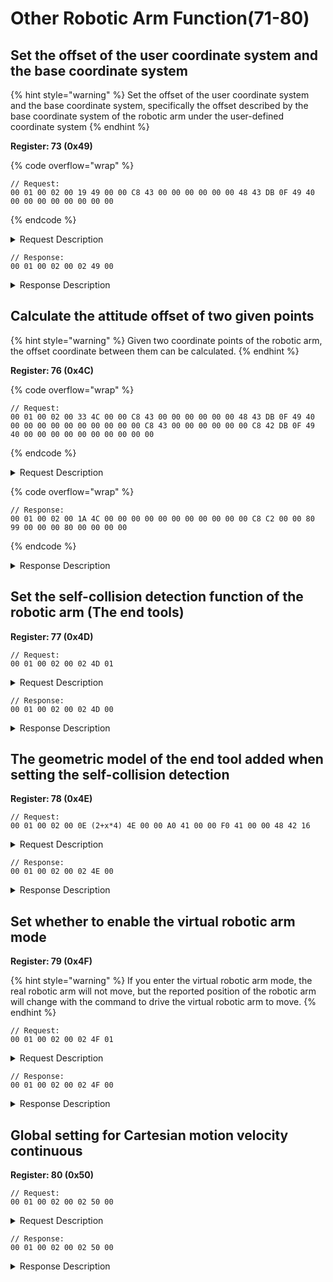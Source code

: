 # Other Robotic Arm Function(71-80)

## Set the offset of the user coordinate system and the base coordinate system

{% hint style="warning" %}
Set the offset of the user coordinate system and the base coordinate system, specifically the offset described by the base coordinate system of the robotic arm under the user-defined coordinate system
{% endhint %}

**Register: 73 (0x49)**

{% code overflow="wrap" %}
```
// Request:
00 01 00 02 00 19 49 00 00 C8 43 00 00 00 00 00 00 48 43 DB 0F 49 40 00 00 00 00 00 00 00 00    
```
{% endcode %}

<details>

<summary>Request Description</summary>

```
//00 01    U16, Transaction ID
//00 02    U16, Protocol Identifier
//00 19    U16, Length 
//49       U8, Register
//00 00 C8 43	FP32, Cartesian offset X=400mm
//00 00 00 00	FP32, Cartesian offset Y=0
//00 00 48 43	FP32, Cartesian offset Z=200mm
//DB 0F 49 40	FP32, Cartesian offset Roll=πrad
//00 00 00 00	FP32, Cartesian offset Pitch=0
//00 00 00 00	FP32, Cartesian offset Yaw=0
```

</details>

```
// Response:
00 01 00 02 00 02 49 00
```

<details>

<summary>Response Description</summary>

```
//00 01    U16, Transaction ID
//00 02    U16, Protocol Identifier
//00 02    U16, Length 
//49       U8, Register
//00       U8, State
```

</details>

## Calculate the attitude offset of two given points

{% hint style="warning" %}
Given two coordinate points of the robotic arm, the offset coordinate between them can be calculated.
{% endhint %}

**Register: 76 (0x4C)**

{% code overflow="wrap" %}
```
// Request:
00 01 00 02 00 33 4C 00 00 C8 43 00 00 00 00 00 00 48 43 DB 0F 49 40 00 00 00 00 00 00 00 00 00 00 C8 43 00 00 00 00 00 00 C8 42 DB 0F 49 40 00 00 00 00 00 00 00 00 00 00   
```
{% endcode %}

<details>

<summary>Request Description</summary>

```
//00 01    U16, Transaction ID
//00 02    U16, Protocol Identifier
//00 33    U16, Length 
//4C       U8, Register
//00 00 C8 43	FP32, X=400
//00 00 00 00	FP32, Y=0
//00 00 48 43	FP32, Z=200
//DB 0F 49 40	FP32, Roll=π
//00 00 00 00	FP32, Pitch=0
//00 00 00 00	FP32, Yaw=0
//00 00 C8 43	FP32, X=400
//00 00 00 00	FP32, Y=0
//00 00 C8 42	FP32, Z=100
//DB 0F 49 40	FP32, Roll=π
//00 00 00 00	FP32, Pitch=0
//00 00 00 00	FP32, Yaw=0
//00	FP32, 
Representation of input pose:
0 : RPY（Roll,Pitch,Yaw）
1 : axial angle（Rx,Ry,Rz）

//00	FP32, 
Representation of output pose:
0 : RPY（Roll,Pitch,Yaw）
1 : axial angle（Rx,Ry,Rz）
```

</details>

{% code overflow="wrap" %}
```
// Response:
00 01 00 02 00 1A 4C 00 00 00 00 00 00 00 00 00 00 00 C8 C2 00 00 80 99 00 00 00 80 00 00 00 00
```
{% endcode %}

<details>

<summary>Response Description</summary>

```
//00 01    U16, Transaction ID
//00 02    U16, Protocol Identifier
//00 1A    U16, Length 
//4C       U8, Register
//00       U8, State
//00 00 00 00	FP32, Cartesian offset X=0
//00 00 00 00	FP32, Cartesian offset Y=0
//00 00 C8 C2	FP32, Cartesian offset Z=-100mm
//00 00 80 99	FP32, Cartesian offset Roll=-0
//00 00 00 80	FP32, Cartesian offset Pitch=-0
//00 00 00 00	FP32, Cartesian offset Yaw=0
```

</details>

## Set the self-collision detection function of the robotic arm (The end tools)

**Register: 77 (0x4D)**

```
// Request:
00 01 00 02 00 02 4D 01  
```

<details>

<summary>Request Description</summary>

```
//00 01    U16, Transaction ID
//00 02    U16, Protocol Identifier
//00 02    U16, Length 
//4D       U8, Register
//01       U8, 
0: turn off self-collision detection
1: turn on self-collision detection
```

</details>

```
// Response:
00 01 00 02 00 02 4D 00
```

<details>

<summary>Response Description</summary>

```
//00 01    U16, Transaction ID
//00 02    U16, Protocol Identifier
//00 02    U16, Length 
//4D       U8, Register
//00       U8, State
```

</details>

## The geometric model of the end tool added when setting the self-collision detection

**Register: 78 (0x4E)**

```
// Request:
00 01 00 02 00 0E (2+x*4) 4E 00 00 A0 41 00 00 F0 41 00 00 48 42 16 
```

<details>

<summary>Request Description</summary>

<pre data-overflow="wrap"><code>//00 01    U16, Transaction ID
//00 02    U16, Protocol Identifier
//00 0E    U16, Length((2+x*4)) 
//4E       U8, Register
<strong>//00 00 A0 41    
</strong>//00 00 F0 41
//00 00 48 42    3*FP32,
Parameter 1 (The end tool is a cuboid)
x=20,y=30,z=50
Additional definition parameter area: x maximum is 6, the actual length depends on the number of parameters required by the tool type definition. 
If there is no parameter, there is no data here.

End tool type:
1) Custom detection model (additional parameters are required):
*Cylinder:
Additional definition parameters are: 
radius (mm), height (mm)
*Cuboid:
Additional definition parameters are: 
length[x(mm)] ,width[y(mm)], height[z(mm)] consistent with the direction of the default TCP coordinate system.

2) Supported detection models (no need to define additional parameters):
No end tool, xArm gripper, xArm vacuum gripper, xArm BIO gripper, Robotiq 2F-85 gripper, Robotiq 2F-140 gripper.

//16    U8, 
Parameter 2 
(end tool type number = 22)
End tool type number:
1)Custom detection models (additional parameters are required):
Cylinder: 21
Cuboid: 22
2) Supported detection models (no need to define additional parameters):
No end tools: 0
xArm gripper: 1
xArm vacuum gripper: 2
xArm BIO gripper: 3
Robotiq 2F-85 gripper: 4
Robotiq 2F-140 gripper: 5
</code></pre>

</details>

```
// Response:
00 01 00 02 00 02 4E 00
```

<details>

<summary>Response Description</summary>

```
//00 01    U16, Transaction ID
//00 02    U16, Protocol Identifier
//00 02    U16, Length 
//4E       U8, Register
//00       U8, State
```

</details>

## Set whether to enable the virtual robotic arm mode

**Register: 79 (0x4F)**

{% hint style="warning" %}
If you enter the virtual robotic arm mode, the real robotic arm will not move, but the reported position of the robotic arm will change with the command to drive the virtual robotic arm to move.
{% endhint %}

```
// Request:
00 01 00 02 00 02 4F 01
```

<details>

<summary>Request Description</summary>

```
//00 01    U16, Transaction ID
//00 02    U16, Protocol Identifier
//00 02    U16, Length 
//4F       U8, Register
//01       U8,
0: the real robotic arm mode
1: the virtual robotic arm mode
```

</details>

```
// Response:
00 01 00 02 00 02 4F 00
```

<details>

<summary>Response Description</summary>

```
//00 01    U16, Transaction ID
//00 02    U16, Protocol Identifier
//00 02    U16, Length 
//4F       U8, Register
//00       U8, State
```

</details>

## Global setting for Cartesian motion velocity continuous

**Register: 80 (0x50)**

```
// Request:
00 01 00 02 00 02 50 00  
```

<details>

<summary>Request Description</summary>

```
//00 01    U16, Transaction ID
//00 02    U16, Protocol Identifier
//00 02    U16, Length 
//50       U8, Register
//00       U8, 
0 :speed discontinuity，default
1 :speed continuous
```

</details>

```
// Response:
00 01 00 02 00 02 50 00
```

<details>

<summary>Response Description</summary>

```
//00 01    U16, Transaction ID
//00 02    U16, Protocol Identifier
//00 02    U16, Length 
//50       U8, Register
//00       U8, State
```

</details>
